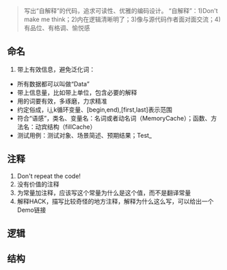 > 写出“自解释”的代码，追求可读性、优雅的编码设计。
> “自解释”：1)Don't make me think；2)内在逻辑清晰明了；3)像与源代码作者面对面交流；4)有品位、有格调、愉悦感

## 命名
1. 带上有效信息，避免泛化词：
  * 所有数据都可以叫做“Data”
  * 带上信息量，比如带上单位，包含必要的解释
  * 用的词要有效，多琢磨，力求精准
  * 约定俗成，i,j,k循环变量、[begin,end),[first,last]表示范围
  * 符合“语感”，类名、变量名：名词或者动名词（MemoryCache）；函数、方法名：动宾结构（fillCache）
  * 测试用例：测试对象、场景简述、预期结果；Test_<Function>_<Expect>_<Situation>
  
## 注释
1. Don't repeat the code!
2. 没有价值的注释
3. 为常量加注释，应该写这个常量为什么是这个值，而不是翻译常量
4. 解释HACK，描写比较奇怪的地方注释，解释为什么这么写，可以给出一个Demo链接

## 逻辑

## 结构
